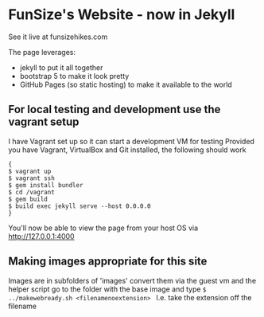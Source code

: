 # FunSize's Website - now in Jekyll
See it live at funsizehikes.com

The page leverages:
 - jekyll to put it all together
 - bootstrap 5 to make it look pretty 
 - GitHub Pages (so static hosting) to make it available to the world

## For local testing and development use the vagrant setup
I have Vagrant set up so it can start a development VM for testing
Provided you have Vagrant, VirtualBox and Git installed, the following should work
```
{
$ vagrant up
$ vagrant ssh
$ gem install bundler
$ cd /vagrant
$ gem build
$ build exec jekyll serve --host 0.0.0.0
}
```

You'll now be able to view the page from your host OS via <http://127.0.0.1:4000>

## Making images appropriate for this site
Images are in subfolders of 'images'
convert them via the guest vm and the helper script go to the folder with the base image and type
```$ ../makewebready.sh <filenamenoextension> ```
I.e. take the extension off the filename

